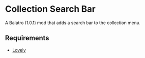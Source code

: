 # Collection Search Bar

A Balatro (1.0.1) mod that adds a search bar to the collection menu.

## Requirements

- [Lovely](https://github.com/ethangreen-dev/lovely-injector)
